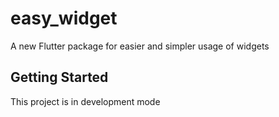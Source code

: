 # easy_widget

A new Flutter package for easier and simpler usage of widgets

## Getting Started

This project is in development mode

